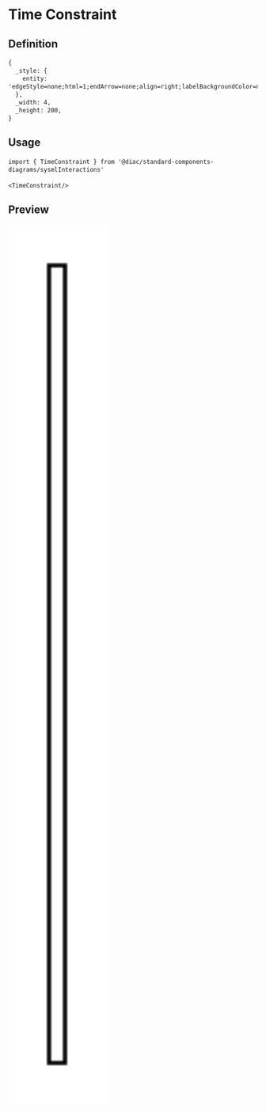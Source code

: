# Time Constraint

## Definition

```
{
  _style: { 
    entity: 'edgeStyle=none;html=1;endArrow=none;align=right;labelBackgroundColor=none;',
  },
  _width: 4,
  _height: 200,
}
```

## Usage

```
import { TimeConstraint } from '@diac/standard-components-diagrams/sysmlInteractions'

<TimeConstraint/>
```

## Preview

<img src="./time-constraint.png" width="200"/>
